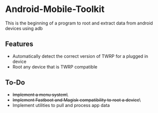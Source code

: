 # Android-Mobile-Toolkit
This is the beginning of a program to root and extract data from android devices using adb

## Features
* Automatically detect the correct version of TWRP for a plugged in device
* Root any device that is TWRP compatible

## To-Do
* ~~Implement a menu system~~\
* ~~Implement Fastboot and Magisk compatibility to root a device~~\
* Implement utilities to pull and process app data
